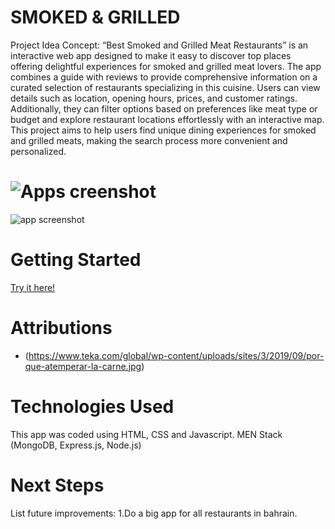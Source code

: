 # SMOKED & GRILLED

Project Idea
Concept: “Best Smoked and Grilled Meat Restaurants” is an interactive web app designed to make it easy to discover top places offering delightful experiences for smoked and grilled meat lovers. The app combines a guide with reviews to provide comprehensive information on a curated selection of restaurants specializing in this cuisine. Users can view details such as location, opening hours, prices, and customer ratings. Additionally, they can filter options based on preferences like meat type or budget and explore restaurant locations effortlessly with an interactive map.
This project aims to help users find unique dining experiences for smoked and grilled meats, making the search process more convenient and personalized.

# ![Apps creenshot](path-to-screenshot)
![app screenshot](https://github.com/user-attachments/assets/ae858387-0e71-424d-8060-be69d0d27f80)


# Getting Started
[Try it here!](https://github.com/Hamzhgg/Smoked-Grilled-)


# Attributions
* (https://www.teka.com/global/wp-content/uploads/sites/3/2019/09/por-que-atemperar-la-carne.jpg)

# Technologies Used
This app was coded using HTML, CSS and Javascript.
 MEN Stack (MongoDB, Express.js, Node.js)

# Next Steps
List future improvements:
1.Do a big app for all restaurants in bahrain. 
